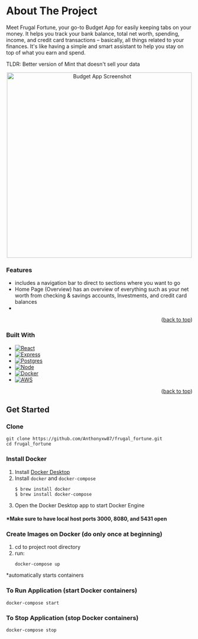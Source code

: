 <a name="readme-top"></a>

# About The Project

Meet Frugal Fortune, your go-to Budget App for easily keeping tabs on your money. It helps you track your bank balance, total net worth, spending, income, and credit card transactions – basically, all things related to your finances. It's like having a simple and smart assistant to help you stay on top of what you earn and spend.

TLDR: Better version of Mint that doesn't sell your data

<div align="center">
  <a href="https://example.com">
    <img src="" alt="Budget App Screenshot" width="500">
  </a>
</div>

### Features

- includes a navigation bar to direct to sections where you want to go
- Home Page (Overview) has an overview of everything such as your net worth from checking & savings accounts, Investments, and credit card balances
- 

<p align="right">(<a href="#readme-top">back to top</a>)</p>

### Built With

* [![React][React]][React-url]
* [![Express][Express]][Express-url]
* [![Postgres][Postgres]][Postgres-url]
* [![Node][Node]][Node-url]
* [![Docker][Docker]][Docker-url]
* [![AWS][AWS]][AWS-url]

<p align="right">(<a href="#readme-top">back to top</a>)</p>

## Get Started
### Clone
```
git clone https://github.com/Anthonyxw87/frugal_fortune.git
cd frugal_fortune
```

### Install Docker
1. Install [Docker Desktop](https://www.docker.com/products/docker-desktop/)
2. Install `docker` and `docker-compose`
    ```
    $ brew install docker
    $ brew install docker-compose
    ```
3.  Open the Docker Desktop app to start Docker Engine

 
#### ***Make sure to have local host ports 3000, 8080, and 5431 open**

### Create Images on Docker (do only once at beginning)
1. cd to project root directory
2. run:
   ```
   docker-compose up
   ```
*automatically starts containers

### To Run Application (start Docker containers)
```
docker-compose start
```

### To Stop Application (stop Docker containers)
```
docker-compose stop
```


<!-- MARKDOWN LINKS & IMAGES -->
[React]: https://img.shields.io/badge/react-%2320232a.svg?style=for-the-badge&logo=react&logoColor=%2361DAFB
[React-url]: https://react.dev/
[Express]: https://img.shields.io/badge/express.js-%23404d59.svg?style=for-the-badge&logo=express&logoColor=%2361DAFB
[Express-url]: https://expressjs.com/
[Postgres]: https://img.shields.io/badge/postgres-%23316192.svg?style=for-the-badge&logo=postgresql&logoColor=white
[Postgres-url]: https://www.postgresql.org/
[Node]: https://img.shields.io/badge/node.js-6DA55F?style=for-the-badge&logo=node.js&logoColor=white
[Node-url]: https://nodejs.org/en
[Docker]: https://img.shields.io/badge/docker-%230db7ed.svg?style=for-the-badge&logo=docker&logoColor=white
[Docker-url]: https://www.docker.com/
[AWS]: https://img.shields.io/badge/AWS-%23FF9900.svg?style=for-the-badge&logo=amazon-aws&logoColor=white
[AWS-url]: https://aws.amazon.com/